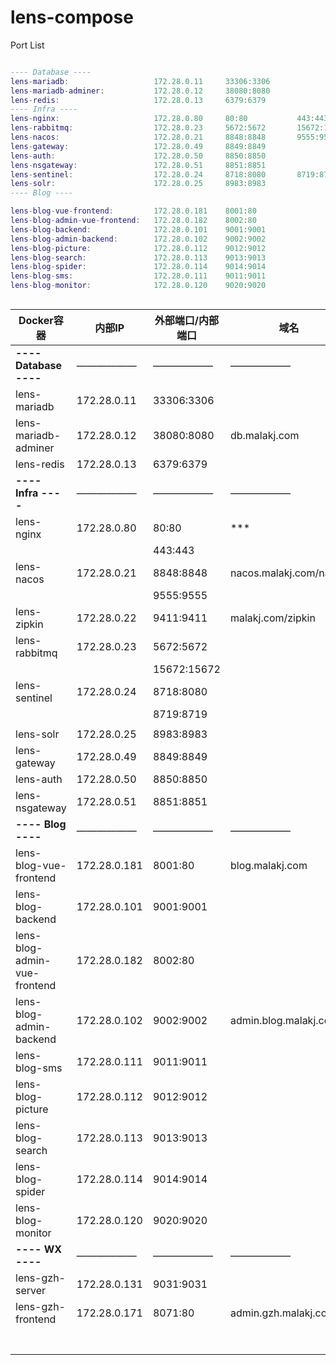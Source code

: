 # lens-compose

Port List

``` lua

---- Database ----
lens-mariadb:                   172.28.0.11     33306:3306
lens-mariadb-adminer:           172.28.0.12     38080:8080
lens-redis:                     172.28.0.13     6379:6379
---- Infra ----
lens-nginx:                     172.28.0.80     80:80           443:443 
lens-rabbitmq:                  172.28.0.23     5672:5672       15672:15672
lens-nacos:                     172.28.0.21     8848:8848       9555:9555
lens-gateway:                   172.28.0.49     8849:8849
lens-auth:                      172.28.0.50     8850:8850
lens-nsgateway:                 172.28.0.51     8851:8851
lens-sentinel:                  172.28.0.24     8718:8080       8719:8719
lens-solr:                      172.28.0.25     8983:8983
---- Blog ----

lens-blog-vue-frontend:         172.28.0.181    8001:80
lens-blog-admin-vue-frontend:   172.28.0.182    8002:80
lens-blog-backend:              172.28.0.101    9001:9001
lens-blog-admin-backend:        172.28.0.102    9002:9002
lens-blog-picture:              172.28.0.112    9012:9012
lens-blog-search:               172.28.0.113    9013:9013
lens-blog-spider:               172.28.0.114    9014:9014
lens-blog-sms:                  172.28.0.111    9011:9011
lens-blog-monitor:              172.28.0.120    9020:9020



```

| Docker容器                   | 内部IP       | 外部端口/内部端口 | 域名                   | Memo   |
| ---------------------------- | ------------ | ----------------- | ---------------------- | ------ |
| **---- Database ----**       | ——————       | ——————            | ——————                 | —————— |
| lens-mariadb                 | 172.28.0.11  | 33306:3306        |                        |        |
| lens-mariadb-adminer         | 172.28.0.12  | 38080:8080        | db.malakj.com          |        |
| lens-redis                   | 172.28.0.13  | 6379:6379         |                        |        |
| **---- Infra ----**          | ——————       | ——————            | ——————                 | —————— |
| lens-nginx                   | 172.28.0.80  | 80:80             | ***                    |        |
|                              |              | 443:443           |                        |        |
| lens-nacos                   | 172.28.0.21  | 8848:8848         | nacos.malakj.com/nacos |        |
|                              |              | 9555:9555         |                        |        |
| lens-zipkin                  | 172.28.0.22  | 9411:9411         | malakj.com/zipkin      |        |
| lens-rabbitmq                | 172.28.0.23  | 5672:5672         |                        |        |
|                              |              | 15672:15672       |                        |        |
| lens-sentinel                | 172.28.0.24  | 8718:8080         |                        |        |
|                              |              | 8719:8719         |                        |        |
|                              |              |                   |                        |        |
| lens-solr                    | 172.28.0.25  | 8983:8983         |                        |        |
| lens-gateway                 | 172.28.0.49  | 8849:8849         |                        |        |
| lens-auth                    | 172.28.0.50  | 8850:8850         |                        |        |
| lens-nsgateway               | 172.28.0.51  | 8851:8851         |                        |        |
| **---- Blog ----**           | ——————       | ——————            | ——————                 | —————— |
| lens-blog-vue-frontend       | 172.28.0.181 | 8001:80           | blog.malakj.com        |        |
| lens-blog-backend            | 172.28.0.101 | 9001:9001         |                        |        |
| lens-blog-admin-vue-frontend | 172.28.0.182 | 8002:80           |                        |        |
| lens-blog-admin-backend      | 172.28.0.102 | 9002:9002         | admin.blog.malakj.com  |        |
| lens-blog-sms                | 172.28.0.111 | 9011:9011         |                        |        |
| lens-blog-picture            | 172.28.0.112 | 9012:9012         |                        |        |
| lens-blog-search             | 172.28.0.113 | 9013:9013         |                        |        |
| lens-blog-spider             | 172.28.0.114 | 9014:9014         |                        |        |
| lens-blog-monitor            | 172.28.0.120 | 9020:9020         |                        |        |
| **---- WX ----**             | ——————       | ——————            | ——————                 | —————— |
| lens-gzh-server              | 172.28.0.131 | 9031:9031         |                        |        |
| lens-gzh-frontend            | 172.28.0.171 | 8071:80           | admin.gzh.malakj.com   |        |
|                              |              |                   |                        |        |
|                              |              |                   |                        |        |
|                              |              |                   |                        |        |
|                              |              |                   |                        |        |
|                              |              |                   |                        |        |
|                              |              |                   |                        |        |
|                              |              |                   |                        |        |



